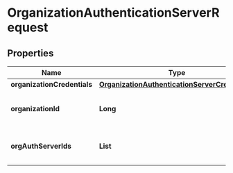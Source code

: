 # OrganizationAuthenticationServerRequest
## Properties

Name | Type | Description
------------ | ------------- | -------------
**organizationCredentials** | [**OrganizationAuthenticationServerCredentials**](OrganizationAuthenticationServerCredentials.md) |
**organizationId** | **Long** | Unique identifier of an organization.
**orgAuthServerIds** | **List** | List of ids of users to get their information.


